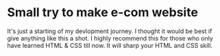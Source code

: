 # Small try to make e-com website
It's just a starting of my devlopment journey.
I thought it would be best if give anything like this a shot.
I highly recommend this for those who only have learned HTML & CSS till now. 
It will sharp your HTML and CSS skill.
